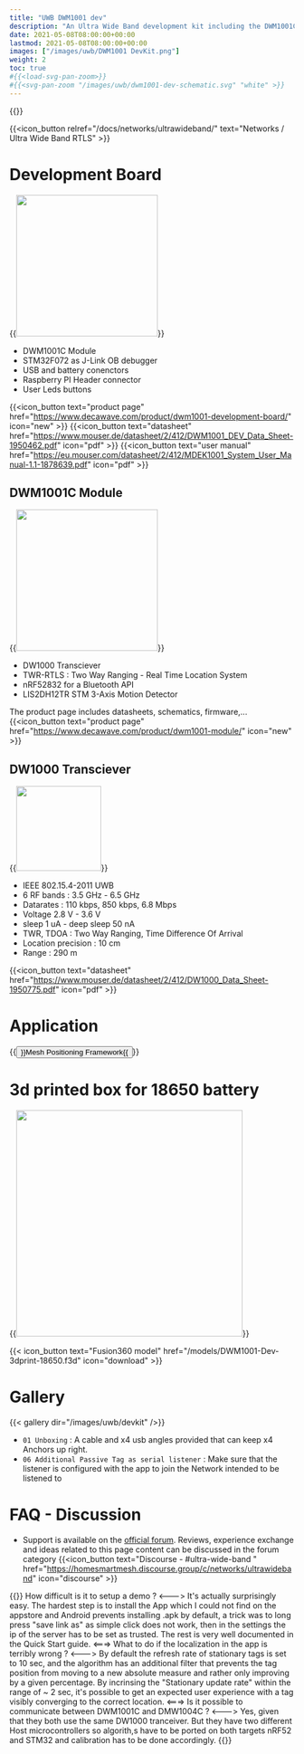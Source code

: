 ```yaml
---
title: "UWB DWM1001 dev"
description: "An Ultra Wide Band development kit including the DWM1001C Module"
date: 2021-05-08T08:00:00+00:00
lastmod: 2021-05-08T08:00:00+00:00
images: ["/images/uwb/DWM1001 DevKit.png"]
weight: 2
toc: true
#{{<load-svg-pan-zoom>}}
#{{<svg-pan-zoom "/images/uwb/dwm1001-dev-schematic.svg" "white" >}}
---
```

{{<load-photoswipe >}}

{{<icon_button relref="/docs/networks/ultrawideband/" text="Networks / Ultra Wide Band RTLS" >}}

# Development Board
{{<image src="/images/uwb/DWM1001 DevKit.png" width="250px" >}}

* DWM1001C Module
* STM32F072 as J-Link OB debugger
* USB and battery conenctors
* Raspberry PI Header connector
* User Leds buttons

{{<icon_button text="product page" href="https://www.decawave.com/product/dwm1001-development-board/" icon="new" >}}
{{<icon_button text="datasheet" href="https://www.mouser.de/datasheet/2/412/DWM1001_DEV_Data_Sheet-1950462.pdf" icon="pdf" >}}
{{<icon_button text="user manual" href="https://eu.mouser.com/datasheet/2/412/MDEK1001_System_User_Manual-1.1-1878639.pdf" icon="pdf" >}}



## DWM1001C Module
{{<image src="/images/uwb/dwm1001 module.webp" width="250px" >}}

* DW1000 Transciever
* TWR-RTLS : Two Way Ranging - Real Time Location System
* nRF52832 for a Bluetooth API
* LIS2DH12TR STM 3-Axis Motion Detector

The product page includes datasheets, schematics, firmware,...
{{<icon_button text="product page" href="https://www.decawave.com/product/dwm1001-module/" icon="new" >}}

## DW1000 Transciever
{{<image src="/images/uwb/dw1000.webp" width="150" >}}

* IEEE 802.15.4-2011 UWB
* 6 RF bands : 3.5 GHz - 6.5 GHz
* Datarates : 110 kbps, 850 kbps, 6.8 Mbps
* Voltage 2.8 V - 3.6 V
* sleep 1 uA - deep sleep 50 nA
* TWR, TDOA : Two Way Ranging, Time Difference Of Arrival
* Location precision : 10 cm
* Range : 290 m

{{<icon_button text="datasheet" href="https://www.mouser.de/datasheet/2/412/DW1000_Data_Sheet-1950775.pdf" icon="pdf" >}}


# Application

{{<button relref="/docs/networks/ultrawideband#mesh-positioning-framework" text="Mesh Positioning Framework" >}}Mesh Positioning Framework{{</button>}}

# 3d printed box for 18650 battery
{{<image src="/images/uwb/devkit/08a UWB 18650 battery.png" width="400" >}}

{{< icon_button text="Fusion360 model" href="/models/DWM1001-Dev-3dprint-18650.f3d" icon="download" >}}
# Gallery

{{< gallery dir="/images/uwb/devkit" />}}

* `01 Unboxing` : A cable and x4 usb angles provided that can keep x4 Anchors up right.
* `06 Additional Passive Tag as serial listener` : Make sure that the listener is configured with the app to join the Network intended to be listened to

# FAQ - Discussion

* Support is available on the [official forum](https://decaforum.decawave.com/). Reviews, experience exchange and ideas related to this page content can be discussed in the forum category
{{<icon_button text="Discourse - #ultra-wide-band " href="https://homesmartmesh.discourse.group/c/networks/ultrawideband" icon="discourse" >}}



{{<faq>}}
How difficult is it to setup a demo ?
<--->
It's actually surprisingly easy. The hardest step is to install the App which I could not find on the appstore and Android prevents installing .apk by default, a trick was to long press "save link as" as simple click does not work, then in the settings the ip of the server has to be set as trusted. The rest is very well documented in the Quick Start guide.
<===>
What to do if the localization in the app is terribly wrong ?
<--->
By default the refresh rate of stationary tags is set to 10 sec, and the algorithm has an additional filter that prevents the tag position from moving to a new absolute measure and rather only improving by a given percentage. By incrinsing the "Stationary update rate" within the range of ~ 2 sec, it's possible to get an expected user experience with a tag visibly converging to the correct location.
<===>
Is it possible to communicate between DWM1001C and DMW1004C ?
<--->
Yes, given that they both use the same DW1000 tranceiver. But they have two different Host microcontrollers so algorith,s have to be ported on both targets nRF52 and STM32 and calibration has to be done accordingly.
{{</faq>}}
